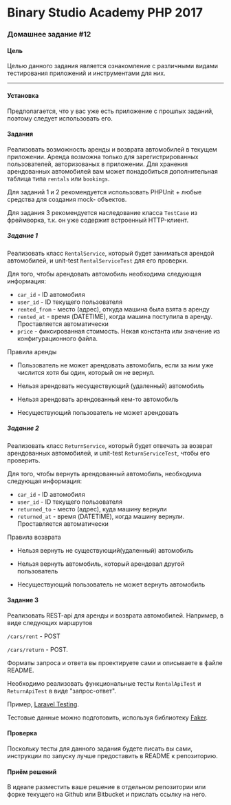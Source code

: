 Binary Studio Academy PHP 2017
====

### Домашнее задание #12

#### Цель
Целью данного задания является ознакомление с различными видами тестирования
приложений и инструментами для них.

***

#### Установка

Предполагается, что у вас уже есть приложение с прошлых заданий, поэтому следует
использовать его.

#### Задания

Реализовать возможность аренды и возврата автомобилей в текущем приложении.
Аренда возможна только для зарегистрированных пользователей, авторизованых в приложении.
Для хранения арендованных автомобилей вам может понадобиться дополнительная таблица
типа ```rentals``` или ```bookings```.

Для заданий 1 и 2 рекомендуется использовать PHPUnit + любые средства для создания mock- объектов.

Для задания 3 рекомендуется наследование класса ```TestCase``` из фреймворка, т.к. он уже содержит встроенный
HTTP-клиент.

##### Задание 1
Реализовать класс ```RentalService```, который будет заниматься арендой автомобилей,
и unit-test ```RentalServiceTest``` для его проверки.

Для того, чтобы арендовать автомобиль необходима следующая информация:

- ```car_id``` - ID автомобиля
- ```user_id``` - ID текущего пользователя
- ```rented_from``` - место (адрес), откуда машина была взята в аренду
- ```rented_at``` - время (DATETIME), когда машина поступила в аренду. Проставляется автоматически
- ```price``` - фиксированная стоимость. Некая константа или значение из конфигурационного файла.

Правила аренды

- Пользователь не может арендовать автомобиль, если за ним уже числится хотя бы один,
который он не вернул.

- Нельзя арендовать несуществующий (удаленный) автомобиль

- Нельзя арендовать арендованный кем-то автомобиль

- Несуществующий пользователь не может арендовать

##### Задание 2
Реализовать класс ```ReturnService```, который будет отвечать за возврат арендованных автомобилей,
и unit-test ```ReturnServiceTest```, чтобы его проверить.

Для того, чтобы вернуть арендованный автомобиль, необходима следующая информация:

- ```car_id``` - ID автомобиля
- ```user_id``` - ID текущего пользователя
- ```returned_to``` - место (адрес), куда машину вернули
- ```returned_at``` - время (DATETIME), когда машину вернули. Проставляется автоматически

Правила возврата

- Нельзя вернуть не существующий(удаленный) автомобиль

- Нельзя вернуть автомобиль, который арендовал другой пользователь

- Несуществующий пользователь не может вернуть автомобиль

#### Задание 3
Реализовать REST-api для аренды и возврата автомобилей. Например, в виде следующих маршрутов

```/cars/rent``` - POST

```/cars/return``` - POST.

Форматы запроса и ответа вы проектируете сами и описываете в файле README.

Необходимо реализовать функциональные тесты ```RentalApiTest``` и ```ReturnApiTest``` в виде
"запрос-ответ".

Пример, [Laravel Testing](https://laravel.com/docs/5.4/http-tests).

Тестовые данные можно подготовить, используя библиотеку [Faker](https://github.com/fzaninotto/Faker).


#### Проверка

Поскольку тесты для данного задания будете писать вы сами, инструкции по запуску лучше предоставить
в README к репозиторию.

#### Приём решений

В идеале разместить ваше решение в отдельном репозитории или форке текущего на Github или Bitbucket
и прислать ссылку на него.
